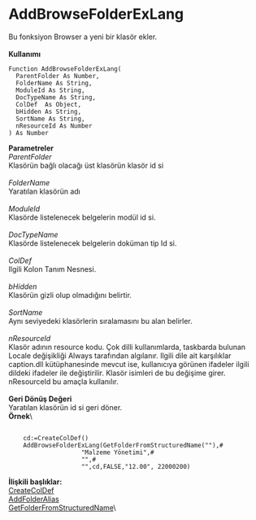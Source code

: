 # AddBrowseFolderExLang

Bu fonksiyon Browser a yeni bir klasör ekler.\
\
**Kullanımı**

```
Function AddBrowseFolderExLang(
  ParentFolder As Number,
  FolderName As String,
  ModuleId As String,
  DocTypeName As String,
  ColDef  As Object,
  bHidden As String,
  SortName As String,
  nResourceId As Number
) As Number
```

**Parametreler**\
_ParentFolder_\
Klasörün bağlı olacağı üst klasörün klasör id si\
\
_FolderName_\
Yaratılan klasörün adı\
\
_ModuleId_\
Klasörde listelenecek belgelerin modül id si.\
\
_DocTypeName_\
Klasörde listelenecek belgelerin doküman tip Id si.\
\
_ColDef_\
Ilgili Kolon Tanım Nesnesi.\
\
_bHidden_\
Klasörün gizli olup olmadığını belirtir.\
\
_SortName_\
Aynı seviyedeki klasörlerin sıralamasını bu alan belirler.\
\
_nResourceId_\
Klasör adının resource kodu. Çok dilli kullanımlarda, taskbarda bulunan Locale değişikliği Always tarafından algılanır. Ilgili dile ait karşılıklar caption.dll kütüphanesinde mevcut ise, kullanıcıya görünen ifadeler ilgili dildeki ifadeler ile değiştirilir. Klasör isimleri de bu değişime girer. nResourceId bu amaçla kullanılır.\
\
**Geri Dönüş Değeri**\
Yaratılan klasörün id si geri döner.\
**Örnek**\


```
  
    cd:=CreateColDef() 
    AddBrowseFolderExLang(GetFolderFromStructuredName(""),#
                    "Malzeme Yönetimi",#
                    "",#
                    "",cd,FALSE,"12.00", 22000200)
```

**İlişkili başlıklar:**\
[CreateColDef](createcoldef.md)\
[AddFolderAlias](addfolderalias.md)\
[GetFolderFromStructuredName](getfolderfromstructuredname.md)\
